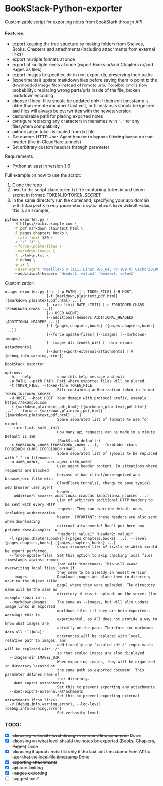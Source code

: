 # BookStack-Python-exporter
Customizable script for exporting notes from BookStack through API

#### Features:
- export keeping the tree structure by making folders from Shelves, Books, Chapters and attachments (including attachments from external links)
- export multiple formats at once
- export at multiple levels at once (export Books or/and Chapters or/and Pages as files)
- export images to specified dir in root export dir, preserving their paths
- (experimental) update markdown files before saving them to point to the downloaded image files instead of remote urls. Possible errors (low probability): replacing wrong parts/urls inside of the file, broken markdown encoding
- choose if local files should be updated only if their edit timestamp is older than remote document last edit, or timestamps should be ignored and files will always be overwritten with the newest version
- customizable path for placing exported notes
- configure replacing any characters in filenames with "_" for any filesystem compatibility
- authorization token is loaded from txt file
- Set custom HTTP User-Agent header to bypass filtering based on that header (like in CloudFlare tunnels)
- Set arbitrary custom headers through parameter

Requirements:
- Python at least in version 3.6

Full example on how to use the script:
1. Clone the repo 
2. next to the script place token.txt file containing token id and token secret in format: TOKEN_ID:TOKEN_SECRET
3. in the same directory run the command, specifying your app domain with https prefix (every parameter is optional as it have default value, this is an example):
```bash
python exporter.py \
    -H https://wiki.example.com \
    -f pdf markdown plaintext html \
    -l pages chapters books \
    --rate-limit 180 \
    -c "/" "#" \
    --force-update-files \
    --markdown-images \
    -t ./token.txt \
    -V debug \
    -p ./ \
    --user-agent "Mozilla/5.0 (X11; Linux x86_64; rv:109.0) Gecko/20100101 Firefox/112.0"
    --additional-headers "Header1: value1" "Header2: value2"  
```

Customization:
```text
usage: exporter.py [-h] [-p PATH] [-t TOKEN_FILE] [-H HOST]
                   [-f {markdown,plaintext,pdf,html} [{markdown,plaintext,pdf,html} ...]]
                   [--rate-limit RATE_LIMIT] [-c FORBIDDEN_CHARS [FORBIDDEN_CHARS ...]]
                   [-u USER_AGENT]
                   [--additional-headers ADDITIONAL_HEADERS [ADDITIONAL_HEADERS ...]]
                   [-l {pages,chapters,books} [{pages,chapters,books} ...]]
                   [--force-update-files] [--images] [--markdown-images]
                   [--images-dir IMAGES_DIR] [--dont-export-attachments]
                   [--dont-export-external-attachments] [-V {debug,info,warning,error}]

BookStack exporter

options:
  -h, --help            show this help message and exit
  -p PATH, --path PATH  Path where exported files will be placed.
  -t TOKEN_FILE, --token-file TOKEN_FILE
                        File containing authorization token in format TOKEN_ID:TOKEN_SECRET
  -H HOST, --host HOST  Your domain with protocol prefix, example: https://example.com
  -f {markdown,plaintext,pdf,html} [{markdown,plaintext,pdf,html} ...], --formats {markdown,plaintext,pdf,html} [{markdown,plaintext,pdf,html} ...]
                        Space separated list of formats to use for export.
  --rate-limit RATE_LIMIT
                        How many api requests can be made in a minute. Default is 180
                        (BookStack defaults)
  -c FORBIDDEN_CHARS [FORBIDDEN_CHARS ...], --forbidden-chars FORBIDDEN_CHARS [FORBIDDEN_CHARS ...]
                        Space separated list of symbols to be replaced with "_" in filenames.
  -u USER_AGENT, --user-agent USER_AGENT
                        User agent header content. In situations where requests are blocked
                        because of bad client/unrecognized web browser/etc (like with
                        CloudFlare tunnels), change to some typical web browser user agent
                        header.
  --additional-headers ADDITIONAL_HEADERS [ADDITIONAL_HEADERS ...]
                        List of arbitrary additional HTTP headers to be sent with every HTTP
                        request. They can override default ones, including Authorization
                        header. IMPORTANT: these headers are also sent when downloading
                        external attachments! Don't put here any private data.Example: -u
                        "Header1: value1" "Header2: value2"
  -l {pages,chapters,books} [{pages,chapters,books} ...], --level {pages,chapters,books} [{pages,chapters,books} ...]
                        Space separated list of levels at which should be export performed.
  --force-update-files  Set this option to skip checking local files timestamps against remote
                        last edit timestamps. This will cause overwriting local files, even if
                        they seem to be already in newest version.
  --images              Download images and place them in directory next to the object (like
                        page) where they were uploaded. The directory name will be the same as
                        directory it was in uploads on the server (for example '2021-10').
  --markdown-images     The same as --images, but will also update image links in exported
                        markdown files (if they are bein exported). Warning: this is
                        experimental, as API does not provide a way to know what images are
                        actually on the page. Therefore for markdown data all ']({URL}'
                        occurences will be replaced with local, relative path to images, and
                        additionally any '/scaled-\d+-/' regex match will be replaced with '/'
                        so that scaled images are also displayed
  --images-dir IMAGES_DIR
                        When exporting images, they will be organized in directory located at
                        the same path as exported document. This parameter defines name of
                        this directory.
  --dont-export-attachments
                        Set this to prevent exporting any attachments.
  --dont-export-external-attachments
                        Set this to prevent exporting external attachments (from links).
  -V {debug,info,warning,error}, --log-level {debug,info,warning,error}
                        Set verbosity level.
```

### TODO:
- [x] ~~choosing verbosity level through command line parameter~~ Done
- [x] ~~choosing on what level should the notes be exported (Books, Chapters, Pages)~~ Done
- [x] ~~choosing if update note file only if the last edit timestamp from API is later that the local file timestamp~~ Done
- [x] ~~exporting attachments~~
- [x] ~~api rate limiting~~
- [x] ~~images exporting~~
- [ ] suggestions?
